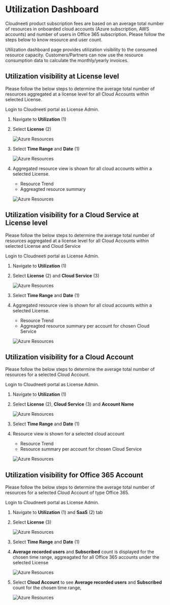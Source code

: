 Utilization Dashboard
=====================

Cloudneeti product subscription fees are based on an average total number of resources in
onboarded cloud accounts (Azure subscription, AWS accounts) and number of users in Office 365 subscription. Please follow the steps below to know resource and user count. 

Utilization dashboard page provides utilization visibility to the consumed resource capacity. Customers/Partners can now use the resource consumption data to calculate the monthly/yearly invoices. 


Utilization visibility at License level
----------------------------------------

Please follow the below steps to determine the average total number of resources aggregated at a license level for all Cloud Accounts within selected License.

Login to Cloudneeti portal as License Admin.

1. Navigate to **Utilization** (1)

2. Select **License** (2)

    ![Azure Resources](.././images/utilizationDashboard/utilization.png#thumbnail)

3. Select **Time Range** and **Date** (1)

    ![Azure Resources](.././images/utilizationDashboard/license_level.png#thumbnail)

4. Aggregated resource view is shown for all cloud accounts within a selected License.
    - Resource Trend 
    - Aggreagted resource summary 

   ![Azure Resources](.././images/utilizationDashboard/license_level_avg.png#thumbnail)


Utilization visibility for a Cloud Service at License level
-----------------------------------------------------------

Please follow the below steps to determine the average total number of resources aggregated at a license level for all Cloud Accounts within selected License and Cloud Service

Login to Cloudneeti portal as License Admin.

1. Navigate to **Utilization** (1)

2. Select **License** (2) and **Cloud Service** (3)

    ![Azure Resources](.././images/utilizationDashboard/csp_level_nav.png#thumbnail)

3. Select **Time Range** and **Date** (1)

4. Aggregated resource view is shown for all cloud accounts within a selected License.
    - Resource Trend 
    - Aggreagted resource summary per account for chosen Cloud Service

    ![Azure Resources](.././images/utilizationDashboard/csp_level.png#thumbnail)


Utilization visibility for a Cloud Account 
--------------------------------------------
Please follow the below steps to determine the average total number of resources for a selected Cloud Account.

Login to Cloudneeti portal as License Admin.

1. Navigate to **Utilization** (1)

2. Select **License** (2), **Cloud Service** (3) and **Account Name**

    ![Azure Resources](.././images/utilizationDashboard/account_level_nav.png#thumbnail)

3. Select **Time Range** and **Date** (1)

4. Resource view is shown for a selected cloud account
    - Resource Trend 
    - Resource summary per account for chosen Cloud Service

    ![Azure Resources](.././images/utilizationDashboard/account_level.png#thumbnail)

      
Utilization visibility for Office 365 Account 
---------------------------------------------
Please follow the below steps to determine the average total number of resources for a selected Cloud Account of type Office 365.

Login to Cloudneeti portal as License Admin.

1. Navigate to **Utilization** (1) and **SaaS** (2) tab

2. Select **License** (3) 

    ![Azure Resources](.././images/utilizationDashboard/saas_nav.png#thumbnail)

3. Select **Time Range** and **Date** (1)

4. **Average recorded users** and **Subscribed** count is displayed for the chosen time range, aggreagated for all Office 365 accounts under the selected License

    ![Azure Resources](.././images/utilizationDashboard/saas.png#thumbnail)

5. Select **Cloud Account** to see **Average recorded users** and **Subscribed** count for the chosen time range,

    ![Azure Resources](.././images/utilizationDashboard/saas_acc.png#thumbnail)
